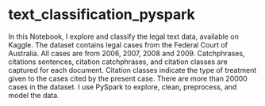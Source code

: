 # text_classification_pyspark
In this Notebook, I explore and classify the legal text data, available on Kaggle. The dataset contains legal cases from the Federal Court of Australia. All cases are from 2006, 2007, 2008 and 2009. Catchphrases, citations sentences, citation catchphrases, and citation classes are captured for each document. Citation classes indicate the type of treatment given to the cases cited by the present case. There are more than 20000 cases in the dataset.  I use PySpark to explore, clean, preprocess, and model the data.
